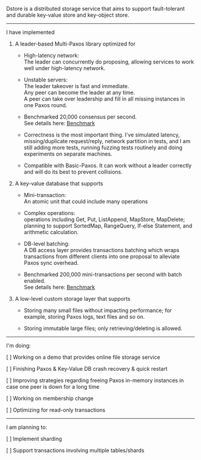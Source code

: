 
Dstore is a distributed storage service that aims to support fault-tolerant and durable key-value store and key-object store.

---

I have implemented

1.  A leader-based Multi-Paxos library optimized for

    - High-latency network:  
      The leader can concurrently do proposing, allowing services to work well under high-latency network.

    - Unstable servers:  
      The leader takeover is fast and immediate.  
      Any peer can become the leader at any time.  
      A peer can take over leadership and fill in all missing instances in one Paxos round.
      
    - Benchmarked 20,000 consensus per second.  
      See details here:
      [Benchmark](./docs/benchmark.md)

    - Correctness is the most important thing. I've simulated latency, missing/duplicate request/reply, network partition in tests, and I am still adding more tests, running fuzzing tests routinely and doing experiments on separate machines.

    - Compatible with Basic-Paxos. It can work without a leader correctly and will do its best to prevent collisions.

2.  A key-value database that supports

    - Mini-transaction:  
      An atomic unit that could include many operations

    - Complex operations:  
      operations including Get, Put, ListAppend, MapStore, MapDelete;  
      planning to support SortedMap, RangeQuery, If-else Statement, and arithmetic calculation.

    - DB-level batching:  
      A DB access layer provides transactions batching which wraps transactions from different clients into one proposal to alleviate Paxos sync overhead.

    - Benchmarked 200,000 mini-transactions per second with batch enabled.  
      See details here:
      [Benchmark](./docs/benchmark.md)



3.  A low-level custom storage layer that supports
    - Storing many small files without impacting performance; for example, storing Paxos logs, text files and so on.

    - Storing immutable large files; only retrieving/deleting is allowed.

---

I'm doing:

[ ] Working on a demo that provides online file storage service

[ ] Finishing Paxos & Key-Value DB crash recovery & quick restart

[ ] Improving strategies regarding freeing Paxos in-memory instances in case one peer is down for a long time

[ ] Working on membership change

[ ] Optimizing for read-only transactions

---

I am planning to:

[ ] Implement sharding

[ ] Support transactions involving multiple tables/shards

